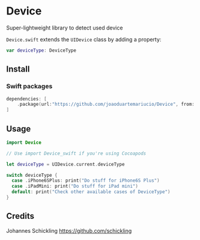 # Device

Super-lightweight library to detect used device

`Device.swift` extends the `UIDevice` class by adding a property:

```swift
var deviceType: DeviceType
```

## Install

### Swift packages

```swift
dependencies: [
    .package(url:"https://github.com/joaoduartemariucio/Device", from: "1.3.0")
]
```

## Usage

```swift
import Device

// Use import Device_swift if you're using Cocoapods

let deviceType = UIDevice.current.deviceType

switch deviceType {
  case .iPhone6SPlus: print("Do stuff for iPhone6S Plus")
  case .iPadMini: print("Do stuff for iPad mini")
  default: print("Check other available cases of DeviceType")
}
```

## Credits

Johannes Schickling
https://github.com/schickling
